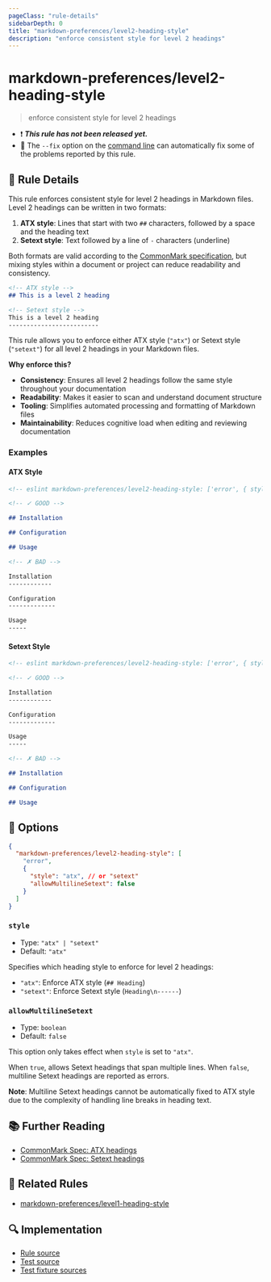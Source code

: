 ```yaml
---
pageClass: "rule-details"
sidebarDepth: 0
title: "markdown-preferences/level2-heading-style"
description: "enforce consistent style for level 2 headings"
---
```


# markdown-preferences/level2-heading-style

> enforce consistent style for level 2 headings

- ❗ <badge text="This rule has not been released yet." vertical="middle" type="error"> **_This rule has not been released yet._** </badge>
- 🔧 The `--fix` option on the [command line](https://eslint.org/docs/user-guide/command-line-interface#fixing-problems) can automatically fix some of the problems reported by this rule.

## 📖 Rule Details

This rule enforces consistent style for level 2 headings in Markdown files. Level 2 headings can be written in two formats:

1. **ATX style**: Lines that start with two `##` characters, followed by a space and the heading text
2. **Setext style**: Text followed by a line of `-` characters (underline)

Both formats are valid according to the [CommonMark specification], but mixing styles within a document or project can reduce readability and consistency.

[CommonMark specification]: https://spec.commonmark.org/0.31.2/

<!-- prettier-ignore-start -->

```md
<!-- ATX style -->
## This is a level 2 heading

<!-- Setext style -->
This is a level 2 heading
-------------------------
```

<!-- prettier-ignore-end -->

This rule allows you to enforce either ATX style (`"atx"`) or Setext style (`"setext"`) for all level 2 headings in your Markdown files.

**Why enforce this?**

- **Consistency**: Ensures all level 2 headings follow the same style throughout your documentation
- **Readability**: Makes it easier to scan and understand document structure
- **Tooling**: Simplifies automated processing and formatting of Markdown files
- **Maintainability**: Reduces cognitive load when editing and reviewing documentation

### Examples

#### ATX Style

<!-- prettier-ignore-start -->

<!-- eslint-skip -->

```md
<!-- eslint markdown-preferences/level2-heading-style: ['error', { style: 'atx' }] -->

<!-- ✓ GOOD -->

## Installation

## Configuration

## Usage

<!-- ✗ BAD -->

Installation
------------

Configuration
-------------

Usage
-----
```

<!-- prettier-ignore-end -->

#### Setext Style

<!-- prettier-ignore-start -->

<!-- eslint-skip -->

```md
<!-- eslint markdown-preferences/level2-heading-style: ['error', { style: 'setext' }] -->

<!-- ✓ GOOD -->

Installation
------------

Configuration
-------------

Usage
-----

<!-- ✗ BAD -->

## Installation

## Configuration

## Usage
```

<!-- prettier-ignore-end -->

## 🔧 Options

```json
{
  "markdown-preferences/level2-heading-style": [
    "error",
    {
      "style": "atx", // or "setext"
      "allowMultilineSetext": false
    }
  ]
}
```

### `style`

- Type: `"atx" | "setext"`
- Default: `"atx"`

Specifies which heading style to enforce for level 2 headings:

- `"atx"`: Enforce ATX style (`## Heading`)
- `"setext"`: Enforce Setext style (`Heading\n------`)

### `allowMultilineSetext`

- Type: `boolean`
- Default: `false`

This option only takes effect when `style` is set to `"atx"`.

When `true`, allows Setext headings that span multiple lines. When `false`, multiline Setext headings are reported as errors.

**Note**: Multiline Setext headings cannot be automatically fixed to ATX style due to the complexity of handling line breaks in heading text.

## 📚 Further Reading

- [CommonMark Spec: ATX headings](https://spec.commonmark.org/0.31.2/#atx-headings)
- [CommonMark Spec: Setext headings](https://spec.commonmark.org/0.31.2/#setext-headings)

## 👫 Related Rules

- [markdown-preferences/level1-heading-style](./level1-heading-style.md)

## 🔍 Implementation

- [Rule source](https://github.com/ota-meshi/eslint-plugin-markdown-preferences/blob/main/src/rules/level2-heading-style.ts)
- [Test source](https://github.com/ota-meshi/eslint-plugin-markdown-preferences/blob/main/tests/src/rules/level2-heading-style.ts)
- [Test fixture sources](https://github.com/ota-meshi/eslint-plugin-markdown-preferences/tree/main/tests/fixtures/rules/level2-heading-style)
